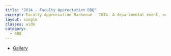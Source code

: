 ```yaml
---
title: "2014 - Faculty Appreciation BBQ"
excerpt: Faculty Appreciation Barbecue - 2014. A departmental event, organized by SGSA, to show appreciation for the faculties and the stuffs.
layout: single
classes: wide
category:
  - BBQ
---
```


- [Gallery](/WelcomeBBQ/2014-04-01-gallery/)
